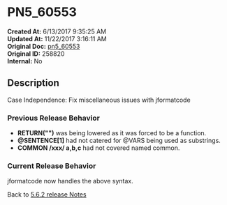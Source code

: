 # PN5_60553

**Created At:** 6/13/2017 9:35:25 AM  
**Updated At:** 11/22/2017 3:16:11 AM  
**Original Doc:** [pn5_60553](https://docs.jbase.com/36526-5-6-2-release-notes/pn5_60553)  
**Original ID:** 258820  
**Internal:** No  

## Description

Case Independence: Fix miscellaneous issues with jformatcode

### Previous Release Behavior

- **RETURN("")** was being lowered as it was forced to be a function.
- **@SENTENCE[1]** had not catered for @VARS being used as substrings.
- **COMMON /xxx/ a,b,c** had not covered named common.

### Current Release Behavior

jformatcode now handles the above syntax.

Back to [5.6.2 release Notes](./../README.md)
